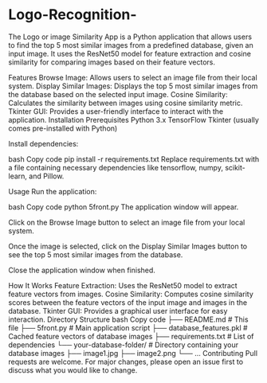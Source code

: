 # Logo-Recognition-



The Logo or image Similarity App is a Python application that allows users to find the top 5 most similar images from a predefined database, given an input image. It uses the ResNet50 model for feature extraction and cosine similarity for comparing images based on their feature vectors.

Features
Browse Image: Allows users to select an image file from their local system.
Display Similar Images: Displays the top 5 most similar images from the database based on the selected input image.
Cosine Similarity: Calculates the similarity between images using cosine similarity metric.
Tkinter GUI: Provides a user-friendly interface to interact with the application.
Installation
Prerequisites
Python 3.x
TensorFlow
Tkinter (usually comes pre-installed with Python)

Install dependencies:

bash
Copy code
pip install -r requirements.txt
Replace requirements.txt with a file containing necessary dependencies like tensorflow, numpy, scikit-learn, and Pillow.

Usage
Run the application:

bash
Copy code
python 5front.py
The application window will appear.

Click on the Browse Image button to select an image file from your local system.

Once the image is selected, click on the Display Similar Images button to see the top 5 most similar images from the database.

Close the application window when finished.

How It Works
Feature Extraction: Uses the ResNet50 model to extract feature vectors from images.
Cosine Similarity: Computes cosine similarity scores between the feature vectors of the input image and images in the database.
Tkinter GUI: Provides a graphical user interface for easy interaction.
Directory Structure
bash
Copy code
├── README.md                 # This file
├── 5front.py                 # Main application script
├── database_features.pkl     # Cached feature vectors of database images
├── requirements.txt          # List of dependencies
└── your-database-folder/     # Directory containing your database images
    ├── image1.jpg
    ├── image2.png
    └── ...
Contributing
Pull requests are welcome. For major changes, please open an issue first to discuss what you would like to change.
